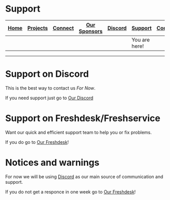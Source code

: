 # Support
| [Home](README.md) | [Projects](PROJECTS.md) | [Connect](CONNECT.md) | [Our Sponsors](SPONSORS.md) | [Discord](DISCORD.md) | [Support](SUPPORT.md) | [Contribute](CONTRIBUTE.md) | [Our GitHub](http://github.com/josephworks) |
|-------------------|-------------------------|-----------------------|-----------------------------|-----------------------|-----------------------|-----------------------------|--------------------------------------|
|||||| You are here!     |                         |                       |                             |                       |                       |                             |                                      |
------
# Support on Discord
This is the best way to contact us *For Now*.

If you need support just go to [Our Discord](DISCORD.md)

# Support on Freshdesk/Freshservice
Want our quick and efficient support team to help you or fix problems.

If you do go to [Our Freshdesk](https://josephworks.freshservice.com/support/home)!

# Notices and warnings
For now we will be using [Discord](https://discordapp.com/) as our main source of communication and support.

If you do not get a responce in one week go to [Our Freshdesk](https://josephworks.freshservice.com/support/home)!
